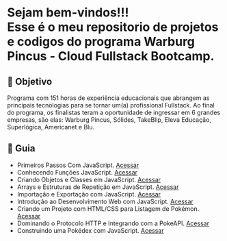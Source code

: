 

<h1> Sejam bem-vindos!!! </br>
 Esse é o meu repositorio de projetos e codigos do programa Warburg Pincus - Cloud Fullstack Bootcamp. </h1>


<h2> 🎯 Objetivo </h2>

Programa com 151 horas de experiência educacionais que abrangem as principais tecnologias para se tornar um(a) profissional Fullstack. 
Ao final do programa, os finalistas teram a oportunidade de ingressar em 6 grandes empresas, são elas: 
Warburg Pincus, Sólides, TakeBlip, Eleva Educação, Superlógica, Americanet e Blu.
 


<h2 dir="auto"> 🚦 Guia </h2>
 <ul dir="auto">
   <li> Primeiros Passos Com JavaScript. <a href="https://"> Acessar </a></li>
   <li> Conhecendo Funções JavaScript. <a href="https://"> Acessar </a></li>
   <li> Criando Objetos e Classes em JavaScript. <a href="https://"> Acessar </a></li>
   <li> Arrays e Estruturas de Repetição em JavaScript. <a href="https://"> Acessar </a></li>
   <li> Importação e Exportação com JavaScript. <a href="https://"> Acessar </a></li>
   <li> Introdução ao Desenvolvimento Web com JavaScript. <a href="https://"> Acessar </a></li>
   <li> Criando um Projeto com HTML/CSS para Listagem de Pokémon. <a href="https://"> Acessar </a></li>
   <li> Dominando o Protocolo HTTP e Integrando com a PokeAPI. <a href="https://"> Acessar </a></li>
   <li> Construindo uma Pokédex com JavaScript. <a href="https://"> Acessar </a></li>
 </ul>


